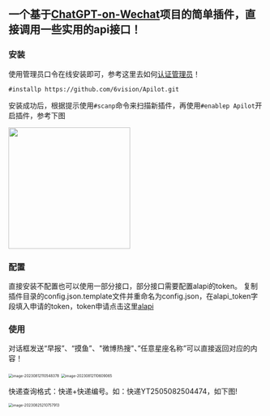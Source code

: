 ## 一个基于[ChatGPT-on-Wechat](https://github.com/zhayujie/chatgpt-on-wechat)项目的简单插件，直接调用一些实用的api接口！

### 安装

使用管理员口令在线安装即可，参考这里去如何[认证管理员](https://www.wangpc.cc/aigc/chatgpt-on-wechat_plugin/)！

```
#installp https://github.com/6vision/Apilot.git
```

安装成功后，根据提示使用`#scanp`命令来扫描新插件，再使用`#enablep Apilot`开启插件，参考下图

<img width="240" src="https://cdn.jsdelivr.net/gh/6vision/PicBED@latest/images/2023/08/12/539fddb2344205e137fd5933b1f5f20f-image-20230812111523205-02596d.png" />

### 配置
直接安装不配置也可以使用一部分接口，部分接口需要配置alapi的token。
复制插件目录的config.json.template文件并重命名为config.json，在alapi_token字段填入申请的token，token申请点击这里[alapi](https://admin.alapi.cn/account/center)

### 使用
对话框发送“早报”、“摸鱼”、"微博热搜"、”任意星座名称”可以直接返回对应的内容！

<img src="https://cdn.jsdelivr.net/gh/6vision/PicBED@latest/images/2023/08/12/227e04d5f08800ef62ea2eb080dfa751-image-20230812110548378-6198d9.png" alt="image-20230812110548378" style="zoom:50%;" />

<img src="https://cdn.jsdelivr.net/gh/6vision/PicBED@latest/images/2023/08/12/534b9bc440c8ecf66d059dda793d2c72-image-20230812110609065-91a85e.png" alt="image-20230812110609065" style="zoom:50%;" />

快递查询格式：快递+快递编号。如：快递YT2505082504474，如下图!

<img src="https://cdn.jsdelivr.net/gh/6vision/PicBED@latest/images/2023/08/25/f8e7c4af26945c41b2e90e14aa2928f6-image-20230825210757913-7673a1.png" alt="image-20230825210757913" style="zoom:50%;" />

